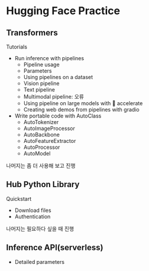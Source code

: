 # Hugging Face Practice

## Transformers

Tutorials

- Run inference with pipelines
  - Pipeline usage
  - Parameters
  - Using pipelines on a dataset
  - Vision pipeline
  - Text pipeline
  - Multimodal pipeline: 오류
  - Using pipeline on large models with 🤗 accelerate
  - Creating web demos from pipelines with gradio
- Write portable code with AutoClass  
  - AutoTokenizer
  - AutoImageProcessor
  - AutoBackbone
  - AutoFeatureExtractor
  - AutoProcessor
  - AutoModel

나머지는 좀 더 사용해 보고 진행

## Hub Python Library

Quickstart

- Download files
- Authentication

나머지는 필요하다 싶을 때 진행

## Inference API(serverless)

- Detailed parameters
